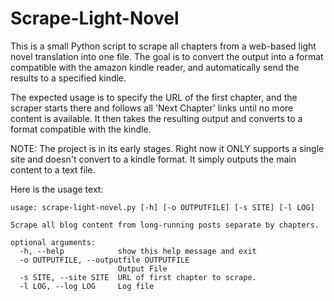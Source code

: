 # Scrape-Light-Novel
This is a small Python script to scrape all chapters from a web-based light novel translation into one file. The goal is to convert the output into a format compatible with the amazon kindle reader, and automatically send the results to a specified kindle.

The expected usage is to specify the URL of the first chapter, and the scraper starts there and follows all 'Next Chapter' links until no more content is available. It then takes the resulting output and converts to a format compatible with the kindle.

NOTE: The project is in its early stages. Right now it ONLY supports a single site and doesn't convert to a kindle format. It simply outputs the main content to a text file.

Here is the usage text:

```
usage: scrape-light-novel.py [-h] [-o OUTPUTFILE] [-s SITE] [-l LOG]

Scrape all blog content from long-running posts separate by chapters.

optional arguments:
  -h, --help            show this help message and exit
  -o OUTPUTFILE, --outputfile OUTPUTFILE
                        Output File
  -s SITE, --site SITE  URL of first chapter to scrape.
  -l LOG, --log LOG     Log file
```
